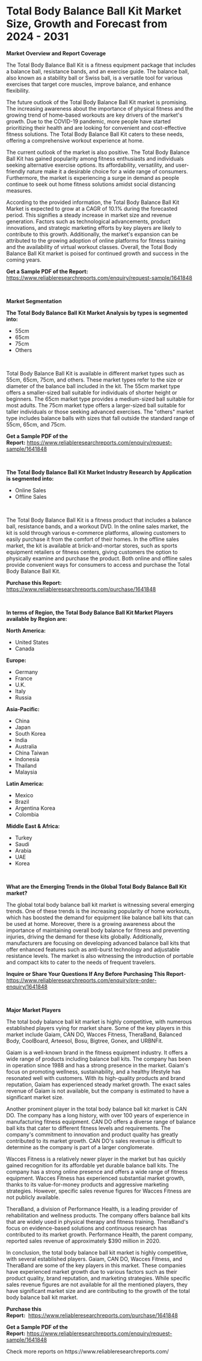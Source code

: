 <p><h1>Total Body Balance Ball Kit Market Size, Growth and Forecast from 2024 - 2031</h1></p><p><strong>Market Overview and Report Coverage</strong></p>
<p><p>The Total Body Balance Ball Kit is a fitness equipment package that includes a balance ball, resistance bands, and an exercise guide. The balance ball, also known as a stability ball or Swiss ball, is a versatile tool for various exercises that target core muscles, improve balance, and enhance flexibility.</p><p>The future outlook of the Total Body Balance Ball Kit market is promising. The increasing awareness about the importance of physical fitness and the growing trend of home-based workouts are key drivers of the market's growth. Due to the COVID-19 pandemic, more people have started prioritizing their health and are looking for convenient and cost-effective fitness solutions. The Total Body Balance Ball Kit caters to these needs, offering a comprehensive workout experience at home.</p><p>The current outlook of the market is also positive. The Total Body Balance Ball Kit has gained popularity among fitness enthusiasts and individuals seeking alternative exercise options. Its affordability, versatility, and user-friendly nature make it a desirable choice for a wide range of consumers. Furthermore, the market is experiencing a surge in demand as people continue to seek out home fitness solutions amidst social distancing measures.</p><p>According to the provided information, the Total Body Balance Ball Kit Market is expected to grow at a CAGR of 10.1% during the forecasted period. This signifies a steady increase in market size and revenue generation. Factors such as technological advancements, product innovations, and strategic marketing efforts by key players are likely to contribute to this growth. Additionally, the market's expansion can be attributed to the growing adoption of online platforms for fitness training and the availability of virtual workout classes. Overall, the Total Body Balance Ball Kit market is poised for continued growth and success in the coming years.</p></p>
<p><strong>Get a Sample PDF of the Report:</strong> <a href="https://www.reliableresearchreports.com/enquiry/request-sample/1641848">https://www.reliableresearchreports.com/enquiry/request-sample/1641848</a></p>
<p>&nbsp;</p>
<p><strong>Market Segmentation</strong></p>
<p><strong>The Total Body Balance Ball Kit Market Analysis by types is segmented into:</strong></p>
<p><ul><li>55cm</li><li>65cm</li><li>75cm</li><li>Others</li></ul></p>
<p>&nbsp;</p>
<p><p>Total Body Balance Ball Kit is available in different market types such as 55cm, 65cm, 75cm, and others. These market types refer to the size or diameter of the balance ball included in the kit. The 55cm market type offers a smaller-sized ball suitable for individuals of shorter height or beginners. The 65cm market type provides a medium-sized ball suitable for most adults. The 75cm market type offers a larger-sized ball suitable for taller individuals or those seeking advanced exercises. The "others" market type includes balance balls with sizes that fall outside the standard range of 55cm, 65cm, and 75cm.</p></p>
<p><strong>Get a Sample PDF of the Report:</strong>&nbsp;<a href="https://www.reliableresearchreports.com/enquiry/request-sample/1641848">https://www.reliableresearchreports.com/enquiry/request-sample/1641848</a></p>
<p>&nbsp;</p>
<p><strong>The Total Body Balance Ball Kit Market Industry Research by Application is segmented into:</strong></p>
<p><ul><li>Online Sales</li><li>Offline Sales</li></ul></p>
<p>&nbsp;</p>
<p><p>The Total Body Balance Ball Kit is a fitness product that includes a balance ball, resistance bands, and a workout DVD. In the online sales market, the kit is sold through various e-commerce platforms, allowing customers to easily purchase it from the comfort of their homes. In the offline sales market, the kit is available at brick-and-mortar stores, such as sports equipment retailers or fitness centers, giving customers the option to physically examine and purchase the product. Both online and offline sales provide convenient ways for consumers to access and purchase the Total Body Balance Ball Kit.</p></p>
<p><strong>Purchase this Report:</strong>&nbsp; <a href="https://www.reliableresearchreports.com/purchase/1641848">https://www.reliableresearchreports.com/purchase/1641848</a></p>
<p>&nbsp;</p>
<p><strong>In terms of Region, the Total Body Balance Ball Kit Market Players available by Region are:</strong></p>
<p>
    <p> <strong> North America: </strong>
        <ul>
            <li>United States</li>
            <li>Canada</li>
        </ul>
        </p> 
    <p> <strong> Europe: </strong>
        <ul>
            <li>Germany</li>
            <li>France</li>
            <li>U.K.</li>
            <li>Italy</li>
            <li>Russia</li>
        </ul>
        </p> 
    <p> <strong> Asia-Pacific: </strong>
        <ul>
            <li>China</li>
            <li>Japan</li>
            <li>South Korea</li>
            <li>India</li>
            <li>Australia</li>
            <li>China Taiwan</li>
            <li>Indonesia</li>
            <li>Thailand</li>
            <li>Malaysia</li>
        </ul>
        </p> 
    <p> <strong> Latin America: </strong>
        <ul>
            <li>Mexico</li>
            <li>Brazil</li>
            <li>Argentina Korea</li>
            <li>Colombia</li>
        </ul>
        </p> 
    <p> <strong> Middle East & Africa: </strong>
        <ul>
            <li>Turkey</li>
            <li>Saudi</li>
            <li>Arabia</li>
            <li>UAE</li>
            <li>Korea</li>
        </ul>
    </p>
    </p>
<p>&nbsp;</p>
<p><strong>What are the Emerging Trends in the Global Total Body Balance Ball Kit market?</strong></p>
<p><p>The global total body balance ball kit market is witnessing several emerging trends. One of these trends is the increasing popularity of home workouts, which has boosted the demand for equipment like balance ball kits that can be used at home. Moreover, there is a growing awareness about the importance of maintaining overall body balance for fitness and preventing injuries, driving the demand for these kits globally. Additionally, manufacturers are focusing on developing advanced balance ball kits that offer enhanced features such as anti-burst technology and adjustable resistance levels. The market is also witnessing the introduction of portable and compact kits to cater to the needs of frequent travelers.</p></p>
<p><strong>Inquire or Share Your Questions If Any Before Purchasing This Report</strong>- <a href="https://www.reliableresearchreports.com/enquiry/pre-order-enquiry/1641848">https://www.reliableresearchreports.com/enquiry/pre-order-enquiry/1641848</a></p>
<p>&nbsp;</p>
<p><strong>Major Market Players</strong></p>
<p><p>The total body balance ball kit market is highly competitive, with numerous established players vying for market share. Some of the key players in this market include Gaiam, CAN DO, Wacces Fitness, TheraBand, Balanced Body, CoolBoard, Arteesol, Bosu, Bigtree, Gonex, and URBNFit.</p><p>Gaiam is a well-known brand in the fitness equipment industry. It offers a wide range of products including balance ball kits. The company has been in operation since 1988 and has a strong presence in the market. Gaiam's focus on promoting wellness, sustainability, and a healthy lifestyle has resonated well with customers. With its high-quality products and brand reputation, Gaiam has experienced steady market growth. The exact sales revenue of Gaiam is not available, but the company is estimated to have a significant market size.</p><p>Another prominent player in the total body balance ball kit market is CAN DO. The company has a long history, with over 100 years of experience in manufacturing fitness equipment. CAN DO offers a diverse range of balance ball kits that cater to different fitness levels and requirements. The company's commitment to innovation and product quality has greatly contributed to its market growth. CAN DO's sales revenue is difficult to determine as the company is part of a larger conglomerate.</p><p>Wacces Fitness is a relatively newer player in the market but has quickly gained recognition for its affordable yet durable balance ball kits. The company has a strong online presence and offers a wide range of fitness equipment. Wacces Fitness has experienced substantial market growth, thanks to its value-for-money products and aggressive marketing strategies. However, specific sales revenue figures for Wacces Fitness are not publicly available.</p><p>TheraBand, a division of Performance Health, is a leading provider of rehabilitation and wellness products. The company offers balance ball kits that are widely used in physical therapy and fitness training. TheraBand's focus on evidence-based solutions and continuous research has contributed to its market growth. Performance Health, the parent company, reported sales revenue of approximately $390 million in 2020.</p><p>In conclusion, the total body balance ball kit market is highly competitive, with several established players. Gaiam, CAN DO, Wacces Fitness, and TheraBand are some of the key players in this market. These companies have experienced market growth due to various factors such as their product quality, brand reputation, and marketing strategies. While specific sales revenue figures are not available for all the mentioned players, they have significant market size and are contributing to the growth of the total body balance ball kit market.</p></p>
<p><strong>Purchase this Report:</strong>&nbsp;&nbsp;<a href="https://www.reliableresearchreports.com/purchase/1641848">https://www.reliableresearchreports.com/purchase/1641848</a></p>
<p></p>
<p><strong>Get a Sample PDF of the Report:</strong>&nbsp;<a href="https://www.reliableresearchreports.com/enquiry/request-sample/1641848">https://www.reliableresearchreports.com/enquiry/request-sample/1641848</a></p>
<p>Check more reports on https://www.reliableresearchreports.com/</p>